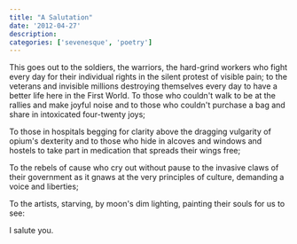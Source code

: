 ```yaml
---
title: "A Salutation"
date: '2012-04-27'
description:
categories: ['sevenesque', 'poetry']
---
```


This goes out to the soldiers, the warriors, the hard-grind workers who fight
every day for their individual rights in the silent protest of visible pain; to
the veterans and invisible millions destroying themselves every day to have a
better life here in the First World. To those who couldn't walk to be at the
rallies and make joyful noise and to those who couldn't purchase a bag and
share in intoxicated four-twenty joys;

To those in hospitals begging for clarity above the dragging vulgarity of
opium's dexterity and to those who hide in alcoves and windows and hostels to
take part in medication that spreads their wings free;

To the rebels of cause who cry out without pause to the invasive claws of their
government as it gnaws at the very principles of culture, demanding a voice and
liberties;

To the artists, starving, by moon's dim lighting, painting their souls for us
to see:

I salute you.
